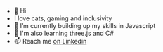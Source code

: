 - 👋 Hi
- I love cats, gaming and inclusivity
- 🌱 I’m currently building up my skills in Javascript
- 🔬 I'm also learning three.js and C#
- 📫 Reach me [on Linkedin](https://www.linkedin.com/in/terina-arona-haua/)

<!---
Terina-Arona-Haua/Terina-Arona-Haua is a ✨ special ✨ repository because its `README.md` (this file) appears on your GitHub profile.
You can click the Preview link to take a look at your changes.
--->
